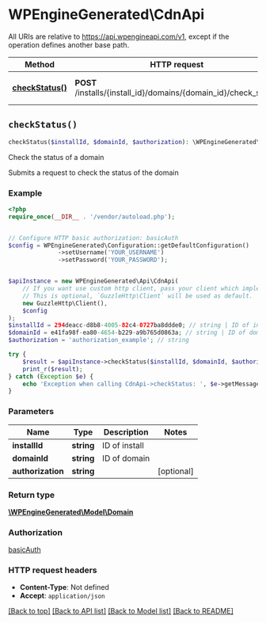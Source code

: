 # WPEngineGenerated\CdnApi

All URIs are relative to https://api.wpengineapi.com/v1, except if the operation defines another base path.

| Method | HTTP request | Description |
| ------------- | ------------- | ------------- |
| [**checkStatus()**](CdnApi.md#checkStatus) | **POST** /installs/{install_id}/domains/{domain_id}/check_status | Check the status of a domain |


## `checkStatus()`

```php
checkStatus($installId, $domainId, $authorization): \WPEngineGenerated\Model\Domain
```

Check the status of a domain

Submits a request to check the status of the domain

### Example

```php
<?php
require_once(__DIR__ . '/vendor/autoload.php');


// Configure HTTP basic authorization: basicAuth
$config = WPEngineGenerated\Configuration::getDefaultConfiguration()
              ->setUsername('YOUR_USERNAME')
              ->setPassword('YOUR_PASSWORD');


$apiInstance = new WPEngineGenerated\Api\CdnApi(
    // If you want use custom http client, pass your client which implements `GuzzleHttp\ClientInterface`.
    // This is optional, `GuzzleHttp\Client` will be used as default.
    new GuzzleHttp\Client(),
    $config
);
$installId = 294deacc-d8b8-4005-82c4-0727ba8ddde0; // string | ID of install
$domainId = e41fa98f-ea80-4654-b229-a9b765d0863a; // string | ID of domain
$authorization = 'authorization_example'; // string

try {
    $result = $apiInstance->checkStatus($installId, $domainId, $authorization);
    print_r($result);
} catch (Exception $e) {
    echo 'Exception when calling CdnApi->checkStatus: ', $e->getMessage(), PHP_EOL;
}
```

### Parameters

| Name | Type | Description  | Notes |
| ------------- | ------------- | ------------- | ------------- |
| **installId** | **string**| ID of install | |
| **domainId** | **string**| ID of domain | |
| **authorization** | **string**|  | [optional] |

### Return type

[**\WPEngineGenerated\Model\Domain**](../Model/Domain.md)

### Authorization

[basicAuth](../../README.md#basicAuth)

### HTTP request headers

- **Content-Type**: Not defined
- **Accept**: `application/json`

[[Back to top]](#) [[Back to API list]](../../README.md#endpoints)
[[Back to Model list]](../../README.md#models)
[[Back to README]](../../README.md)
